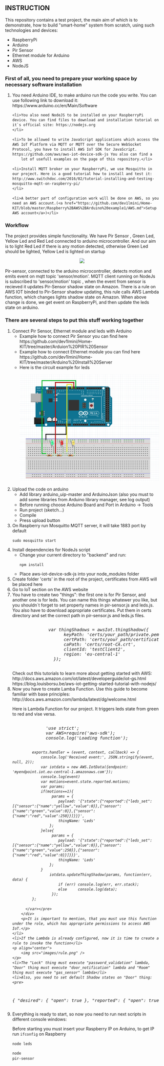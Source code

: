 <h2>INSTRUCTION</h2>

<p>This repository contains a test project, the main aim of which is to demonstrate, how to build "smart-home" system from scratch, using such technologies and devices:</p>
<ul>
    <li>RaspberryPi</li>
    <li>Arduino</li>
    <li>Pir Sensor</li>
    <li>Ethernet module for Arduino</li>
    <li>AWS</li>
    <li>NodeJS</li>
</ul>

<h3>First of all, you need to prepare your working space by necessary software installation</h3>
<ol>
    <li>You need Arduino IDE, to make arduino run the code you write. You can use following link to download it: https://www.arduino.cc/en/Main/Software
    </li>

    <li>You also need NodeJS to be installed on your RaspberryPi device. You can find files to download and installation tutorial on it`s official site: https://nodejs.org
    </li>

    <li>To be allowed to write JavaScript applications which access the AWS IoT Platform via MQTT or MQTT over the Secure WebSocket Protocol, you have to install AWS IoT SDK for JavaScript. https://github.com/aws/aws-iot-device-sdk-js You also can find a
        lot of usefull examples on the page of this repository.</li>

    <li>Install MQTT broker on your RaspberryPi, we use Mosquitto in our project. Here is a good tutorial how to install and test it: http://www.switchdoc.com/2016/02/tutorial-installing-and-testing-mosquitto-mqtt-on-raspberry-pi/
    </li>

    <li>A better part of configuration work will be done on AWS, so you need an AWS account.(<a href="https://github.com/dev1lmini/Home-KIT/blob/master/Raspberry%2BAWS%2BArduino%20example1/AWS.md">Setup AWS account</a>)</li>

</ol>
<h3>Workflow</h3>
<p>The project provides simple functionality. We have Pir Sensor , Green Led, Yellow Led and Red Led connected to arduino microcontroller. And our aim is to light Red Led if there is any motion detected, otherwise Green Led should be lighted, Yellow Led
    is lighted on startup</p>
<p align="center">
    <img src="images/workflow-diagram.png" />
</p>
<p>Pir-sensor, connected to the arduino microcontroller, detects motion and emits event on mqtt topic 'sensor/motion'. MQTT client running on NodeJs is subscribed to 'sensor/motion' topic , when the event from sensor is recieved it updates Pir-Sensor shadow
    state on Amazon. There is a rule on AWS IOT binded to Pir-Sensor shadow updating, this rule calls AWS Lambda function, which changes lights shadow state on Amazon. When above change is done, we get event on RaspberryPi, and then update the leds state
    on arduino.</p>

<h3>There are several steps to put this stuff working together</h3>
<ol>
    <li>Connect Pir Sensor, Ethernet module and leds with Arduino
        <ul>
            <li>Example how to connect Pir Sensor you can find here https://github.com/dev1lmini/Home-KIT/tree/master/Arduion%20PIR%20Sensor</li>
            <li>Example how to connect Ethernet module you can find here https://github.com/dev1lmini/Home-KIT/tree/master/Arduino%20Install%20Server</li>
            <li>Here is the circuit example for leds
                <p align="center">
                    <img src="images/leds.png" />
                </p>
            </li>
        </ul>
    </li>
    <li>Upload the code on arduino
        <ul>
            <li>Add library arduino_uip-master and ArduinoJson (also you must to add some libraries from Arduino library manager, see log output)</li>
            <li>Before running choose Arduino Board and Port in Arduino -> Tools</li>
            <li>Run project (sketch...)</li>
            <li>Compile</li>
            <li>Press upload button</li>
        </ul>
    </li>
    <li>On Raspberry run Mosquitto MQTT server, it will take 1883 port by default
        <p><code>sudo mosquitto start</code></p>
    </li>
    <li>Install dependencies for NodeJs script
        <ul>
            <li>Change your current directory to "backend" and run:
                <p><code>npm install</code></p>
            </li>
            <li>Place aws-iot-device-sdk-js into your node_modules folder</li>
        </ul>
    </li>
    <li>Create folder 'certs' in the root of the project, certificates from AWS will be placed here</li>
    <li>Go to IoT section on the AWS website</li>
    <li>You have to create two "things": the first one is for Pir Sensor, and another one is for leds. You can name this things whatewer you like,
       but you shouldn`t forget to set property names in pir-sensor.js and leds.js. You also have to download
        appropriate certificates. Put them in certs directory and set the correct path in pir-sensor.js and leds.js files.
        <p>
        <pre>  <var>
              var thingShadows = awsIot.thingShadow({
                    keyPath: 'certs/your_path/private.pem.key',
                    certPath: 'certs/your_path/certificate.pem.crt',
                    caPath: 'certs/root-CA.crt',
                    clientId: 'testClient2',
                    region: 'eu-central-1'
                });
          </var></pre>
          </p>
          Check out this tutorials to learn more about getting started with AWS:<br> http://docs.aws.amazon.com/iot/latest/developerguide/iot-gs.html<br>
          https://blog.louisborsu.be/aws-iot-getting-started-tutorial-with-nodejs/
    </li>
    <li>Now you have to create Lamba Function. Use this guide to become familiar with base principles:<br>http://docs.aws.amazon.com/lambda/latest/dg/welcome.html
        <p>Here is Lambda Function for our project.  It triggers leds state from green to red and vise versa.</p>
        <div>
        <pre>
           <var>
             'use strict';
             var AWS=require('aws-sdk');
             console.log('Loading function');

             exports.handler = (event, context, callback) => {
                 console.log('Received event:', JSON.stringify(event, null, 2));
                 var iotdata = new AWS.IotData({endpoint: 'myendpoint.iot.eu-central-1.amazonaws.com'});
                 console.log(event)
                 var motions=event.state.reported.motions;
                 var params;
                 if(motions==1){
                      params = {
                         payload: '{"state":{"reported":{"leds_set":[{"sensor":{"name":"yellow","value":0}},{"sensor":{"name":"green","value":0}},{"sensor":{"name":"red","value":250}}]}}}',
                         thingName: 'Leds'
                     };
                 }else{
                      params = {
                         payload: '{"state":{"reported":{"leds_set":[{"sensor":{"name":"yellow","value":0}},{"sensor":{"name":"green","value":250}},{"sensor":{"name":"red","value":0}}]}}}',
                         thingName: 'Leds'
                     };
                 }
                     iotdata.updateThingShadow(params, function(err, data) {
                         if (err) console.log(err, err.stack);
                         else     console.log(data);
                      });
             };

          </var></pre>
        </div>
        <p>It is important to mention, that you must use this function under the role, which has appropriate permissions to access AWS IoT.</p>
    </li>
    <li>If the Lambda is already configured, now it is time to create a rule to invoke the function</li>
    <p align="center">
        <img src="images/rule.png" />
    </p>
    <li>The "Lock" thing must execute "password_validation" lambda, "Door" thing must execute "door_notification" lambda and "Room" thing must execute "gas_sensor" lambda</li>
    <li>Also, you need to set default Shadow states on "Door" thing: 
    <pre>
{
  "desired": {
    "open": true
  },
  "reported": {
    "open": true
  }
}
    </pre>
    </li>
    <li>Everything is ready to start, so now you need to run next scripts in different console windows:
    <p>Before starting you must insert your Raspberry IP on Arduino, to get IP run <code>ifconfig</code> on Raspberry</p>
        <p><code>node leds</code></p>
        <p><code>node pir-sensor</code></p>
    </li>
</ol>
